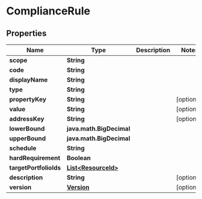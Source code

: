 

# ComplianceRule


## Properties

Name | Type | Description | Notes
------------ | ------------- | ------------- | -------------
**scope** | **String** |  | 
**code** | **String** |  | 
**displayName** | **String** |  | 
**type** | **String** |  | 
**propertyKey** | **String** |  |  [optional]
**value** | **String** |  |  [optional]
**addressKey** | **String** |  |  [optional]
**lowerBound** | **java.math.BigDecimal** |  | 
**upperBound** | **java.math.BigDecimal** |  | 
**schedule** | **String** |  | 
**hardRequirement** | **Boolean** |  | 
**targetPortfolioIds** | [**List&lt;ResourceId&gt;**](ResourceId.md) |  | 
**description** | **String** |  |  [optional]
**version** | [**Version**](Version.md) |  |  [optional]




